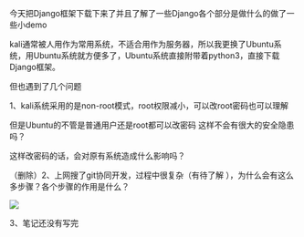 今天把Django框架下载下来了并且了解了一些Django各个部分是做什么的做了一些小demo

kali通常被人用作为常用系统，不适合用作为服务器，所以我更换了Ubuntu系统，用Ubuntu系统就方便多了，Ubuntu系统直接附带着python3，直接下载Django框架。

但也遇到了几个问题

1、kali系统采用的是non-root模式，root权限减小，可以改root密码也可以理解

但是Ubuntu的不管是普通用户还是root都可以改密码 这样不会有很大的安全隐患吗？

这样改密码的话，会对原有系统造成什么影响吗？

（删除）2、上网搜了git协同开发，过程中很复杂（有待了解 ），为什么会有这么多步骤？各个步骤的作用是什么？  



![](https://img-blog.csdnimg.cn/20200415215652269.png?x-oss-process=image/watermark,type_ZmFuZ3poZW5naGVpdGk,shadow_10,text_aHR0cHM6Ly9ibG9nLmNzZG4ubmV0L3dlaXhpbl80NjY1NDExNA==,size_16,color_FFFFFF,t_70)

3、笔记还没有写完

